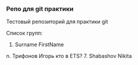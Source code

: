 ### Репо для git практики

Тестовый репозиторий для практики git

Список групп:

1. Surname FirstName































n. Трифонов Игорь кто в ETS?
7. Shabashov Nikita